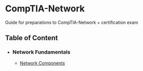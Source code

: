 # CompTIA-Network

Guide for preparations to CompTIA-Network + certification exam

## Table of Content

- ### Network Fundamentals
    - [Network Components](./fundamentals/network-components.md)
